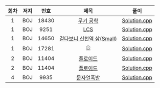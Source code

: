 | 회차 | 저지 | 번호 | 제목 | 풀이 |
|:---:|:---:|:---:|:---:|:---:|
| 1 | BOJ | 18430 | [무기 공학](https://www.acmicpc.net/problem/18430) | [Solution.cpp](https://github.com/HumanHyeon/Algorithm/blob/master/Baekjoon_18430(%EB%AC%B4%EA%B8%B0%EA%B3%B5%ED%95%99).cpp) |
| 1 | BOJ | 9251 | [LCS](https://www.acmicpc.net/problem/9251) | [Solution.cpp](https://github.com/HumanHyeon/Algorithm/blob/master/Baekjoon_9251(LCS).cpp) |
| 1 | BOJ | 14650 | [걷다보니 신천역 삼(Small)](https://www.acmicpc.net/problem/14650) | [Solution.cpp](https://github.com/HumanHyeon/Algorithm/blob/master/Baekjoon_14650(%EA%B1%B7%EB%8B%A4%EB%B3%B4%EB%8B%88%EC%8B%A0%EC%B2%9C%EC%97%AD%EC%82%BCSmall).cpp) |
| 1 | BOJ | 17281 | [⚾](https://www.acmicpc.net/problem/17281) | [Solution.cpp](https://github.com/HumanHyeon/Algorithm/blob/master/Baekjoon_17281(%EC%95%BC%EA%B5%AC%EA%B3%B5).cpp) |
| 2 | BOJ | 11404 | [플로이드](https://www.acmicpc.net/problem/11404) | [Solution.cpp](https://github.com/HumanHyeon/Algorithm/blob/master/Baekjoon_11404(%ED%94%8C%EB%A1%9C%EC%9D%B4%EB%93%9C).cpp) |
| 2 | BOJ | 11404 | [플로이드](https://www.acmicpc.net/problem/11404) | [Solution.cpp](https://github.com/HumanHyeon/Algorithm/blob/master/Baekjoon_11404(%ED%94%8C%EB%A1%9C%EC%9D%B4%EB%93%9C).cpp) |
| 4 | BOJ | 9935 | [문자열폭발](https://www.acmicpc.net/problem/9935) | [Solution.cpp](https://github.com/HumanHyeon/Algorithm/blob/master/Baekjoon_9935(%EB%AC%B8%EC%9E%90%EC%97%B4%ED%8F%AD%EB%B0%9C).java) |

